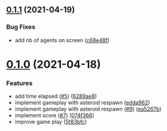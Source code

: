 ## [0.1.1](https://github.com/jtbonhomme/asteboids/compare/0.1.0...0.1.1) (2021-04-19)


### Bug Fixes

* add nb of agents on screen ([c68e48f](https://github.com/jtbonhomme/asteboids/commit/c68e48f04b5cb5e3e67e3207801230107718898e))

# [0.1.0](https://github.com/jtbonhomme/asteboids/compare/v0.0.1...0.1.0) (2021-04-18)


### Features

* add time elapsed ([#5](https://github.com/jtbonhomme/asteboids/issues/5)) ([6289ae8](https://github.com/jtbonhomme/asteboids/commit/6289ae8c526909ab71dabafff705d48a5fce950f))
* implement gameplay with asteroid respawn ([edda962](https://github.com/jtbonhomme/asteboids/commit/edda9628b7fa655c7a2403e537c897f988128e88))
* implement gameplay with asteroid respawn ([#9](https://github.com/jtbonhomme/asteboids/issues/9)) ([ea5267b](https://github.com/jtbonhomme/asteboids/commit/ea5267b197501773cf30c685e0678e42b1330743))
* implement score ([#7](https://github.com/jtbonhomme/asteboids/issues/7)) ([074f366](https://github.com/jtbonhomme/asteboids/commit/074f3665f9d1c0d344330721a949fc88c0723628))
* improve game play ([5f83bfc](https://github.com/jtbonhomme/asteboids/commit/5f83bfc2abc835eb7614edc8ff4958fda6dc4be5))
